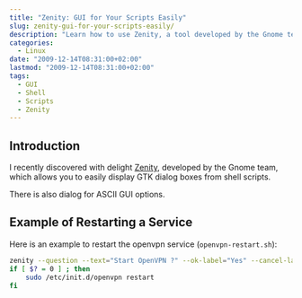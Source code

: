 ```yaml
---
title: "Zenity: GUI for Your Scripts Easily"
slug: zenity-gui-for-your-scripts-easily/
description: "Learn how to use Zenity, a tool developed by the Gnome team that allows you to easily display GTK dialog boxes from shell scripts."
categories: 
  - Linux
date: "2009-12-14T08:31:00+02:00"
lastmod: "2009-12-14T08:31:00+02:00"
tags:
  - GUI
  - Shell
  - Scripts
  - Zenity
---
```


## Introduction

I recently discovered with delight [Zenity](https://library.gnome.org/users/zenity/index.html.fr), developed by the Gnome team, which allows you to easily display GTK dialog boxes from shell scripts.

There is also dialog for ASCII GUI options.

## Example of Restarting a Service

Here is an example to restart the openvpn service (`openvpn-restart.sh`):

```bash
zenity --question --text="Start OpenVPN ?" --ok-label="Yes" --cancel-label="No"
if [ $? = 0 ] ; then
    sudo /etc/init.d/openvpn restart
fi
```
